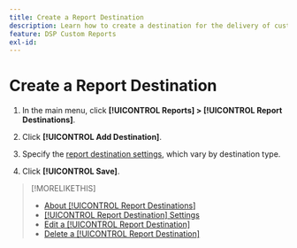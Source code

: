 ```yaml
---
title: Create a Report Destination
description: Learn how to create a destination for the delivery of custom reports.
feature: DSP Custom Reports
exl-id: 
---
```


# Create a Report Destination

1. In the main menu, click **[!UICONTROL Reports] > [!UICONTROL Report Destinations]**.

1. Click **[!UICONTROL Add Destination]**.

1. Specify the [report destination settings](/help/dsp/reports/reports-destinations/report-destination-settings.md), which vary by destination type.

1. Click **[!UICONTROL Save]**.

>[!MORELIKETHIS]
>
>* [About [!UICONTROL Report Destinations]](/help/dsp/reports/report-destinations/report-destination-about.md)
>* [[!UICONTROL Report Destination] Settings](/help/dsp/reports/report-destinations/report-destination-settings.md)
>* [Edit a [!UICONTROL Report Destination]](/help/dsp/reports/report-destinations/report-destination-edit.md)
>* [Delete a [!UICONTROL Report Destination]](/help/dsp/reports/report-destinations/report-destination-delete.md)
